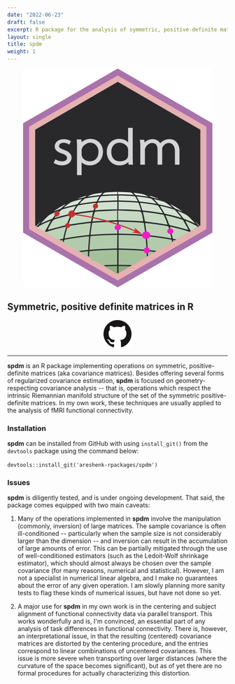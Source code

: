```yaml
---
date: "2022-06-23"
draft: false
excerpt: R package for the analysis of symmetric, positive-definite matrices (i.e. covariance matrices). Implements several forms of regularized estimation, means, and distance functions, as well as Riemannian operations allowing for e.g. the centering of fMRI functional connectivity data by parallel transport.
layout: single
title: spdm
weight: 1
---
```


<p align="center">
  <img src="spdm-hex.png" />
</p>

## Symmetric, positive definite matrices in R

<p align="center">
  <a href="https://github.com/areshenk-rpackages/spdm"><img src="giticon.png" alt="Github" style="width:64px;height:64px;"></a>
</p>

---

**spdm** is an R package implementing operations on symmetric, positive-definite matrices (aka covariance matrices). Besides offering several forms of regularized covariance estimation, **spdm** is focused on geometry-respecting covariance analysis -- that is, operations which respect the intrinsic Riemannian manifold structure of the set of the symmetric positive-definite matrices. In my own work, these techniques are usually applied to the analysis of fMRI functional connectivity.

### Installation

**spdm** can be installed from GitHub with using `install_git()` from the `devtools` package using the command below:

`devtools::install_git('areshenk-rpackages/spdm')`

### Issues

**spdm** is diligently tested, and is under ongoing development. That said, the  package comes equipped with two main caveats:

1. Many of the operations implemented in **spdm** involve the manipulation (commonly, inversion) of large matrices. The sample covariance is often ill-conditioned -- particularly when the sample size is not considerably larger than the dimension -- and inversion can result in the accumulation of large amounts of error. This can be partially mitigated through the use of well-conditioned estimators (such as the Ledoit-Wolf shrinkage estimator), which should almost always be chosen over the sample covariance (for many reasons, numerical and statistical). However, I am not a specialist in numerical linear algebra, and I make no guarantees about the error of any given operation. I am slowly planning more sanity tests to flag these kinds of numerical issues, but have not done so yet.

2. A major use for **spdm** in my own work is in the centering and subject alignment of functional connectivity data via parallel transport. This works wonderfully and is, I'm convinced, an essential part of any analysis of task differences in functional connectivity. There is, however, an interpretational issue, in that the resulting (centered) covariance matrices are distorted by the centering procedure, and the entries correspond to linear combinations of uncentered covariances. This issue is more severe when transporting over larger distances (where the curvature of the space becomes significant), but as of yet there are no formal procedures for actually characterizing this distortion.
